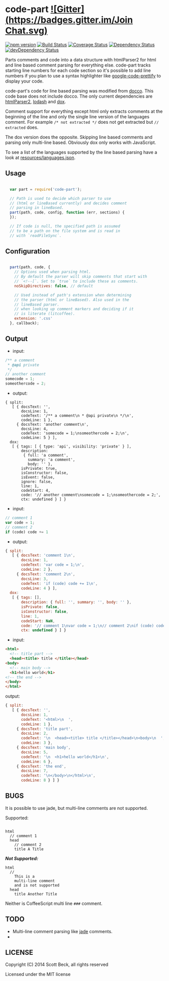 # code-part [![Gitter](https://badges.gitter.im/Join Chat.svg)](https://gitter.im/bline/code-part?utm_source=badge&utm_medium=badge&utm_campaign=pr-badge&utm_content=badge)
[![npm version](https://badge.fury.io/js/code-part.svg)](http://badge.fury.io/js/code-part) [![Build Status](https://secure.travis-ci.org/bline/code-part.png?branch=master)](http://travis-ci.org/bline/code-part) [![Coverage Status](https://coveralls.io/repos/bline/code-part/badge.png?branch=master)](https://coveralls.io/r/bline/code-part?branch=master) [![Dependency Status](https://david-dm.org/bline/code-part.svg)](https://david-dm.org/bline/code-part) [![devDependency Status](https://david-dm.org/bline/code-part/dev-status.svg)](https://david-dm.org/bline/code-part#info=devDependencies)

Parts comments and code into a data structure with htmlParser2 for html and
line based comment parsing for everything else. code-part tracks starting line
numbers for each code section so it's possible to add line numbers if you plan
to use a syntax highlighter like
[google-code-prettify](https://code.google.com/p/google-code-prettify/) to
display your code.

code-part's code for line based parsing was modified from
[docco](http://jashkenas.github.io/docco/). This code base does not include
docco. The only current dependencies are
[htmlParser2](https://github.com/fb55/htmlparser2),
[lodash](https://lodash.com/) and [dox](https://github.com/tj/dox/).

Comment support for everything except html only extracts comments
at the beginning of the line and only the single line version of
the languages comment. For example `/* not extracted */` does not
get extracted but `// extracted` does.

The dox version does the opposite. Skipping line based comments and parsing
only multi-line based. Obviously dox only works with JavaScript.

To see a list of the languages supported by the line based parsing
have a look at [resources/languages.json](./resources/languages.json).

## Usage

```javascript

  var part = require('code-part');

  // Path is used to decide which parser to use
  // (html or lineBased currently) and decides comment
  // parsing in lineBased.
  part(path, code, config, function (err, sections) {
  });

  // If code is null, the specified path is assumed
  // to be a path on the file system and is read in
  // with `readFileSync`.
```

## Configuration

```javascript

  part(path, code, {
    // Options used when parsing html.
    // By default the parser will skip comments that start with
    // `<!--[`. Set to `true` to include these as comments.
    noSkipDirectives: false, // default

    // Used instead of path's extension when determining
    // the parser (html or lineBased). Also used in the
    // lineBased parser.
    // when looking up comment markers and deciding if it
    // is literate (litcoffee).
    extension: '.css'
  }, callback);
```

## Output

* input:

```javascript
/** a comment
 * @api private
 */
// another comment
somecode = 1;
someothercode = 2;
```

* output:

```
{ split: 
   [ { docsText: '',
       docsLine: 1,
       codeText: '/** a comment\n * @api private\n */\n',
       codeLine: 1 },
     { docsText: 'another comment\n',
       docsLine: 4,
       codeText: 'somecode = 1;\nsomeothercode = 2;\n',
       codeLine: 5 } ],
  dox: 
   [ { tags: [ { type: 'api', visibility: 'private' } ],
       description: 
        { full: 'a comment',
          summary: 'a comment',
          body: '' },
       isPrivate: true,
       isConstructor: false,
       isEvent: false,
       ignore: false,
       line: 1,
       codeStart: 4,
       code: '// another comment\nsomecode = 1;\nsomeothercode = 2;',
       ctx: undefined } ] }
```

* input:

```javascript
// comment 1
var code = 1;
// comment 2
if (code) code += 1
```

* output:

```javascript
{ split: 
   [ { docsText: 'comment 1\n',
       docsLine: 1,
       codeText: 'var code = 1;\n',
       codeLine: 2 },
     { docsText: 'comment 2\n',
       docsLine: 3,
       codeText: 'if (code) code += 1\n',
       codeLine: 4 } ],
  dox: 
   [ { tags: [],
       description: { full: '', summary: '', body: '' },
       isPrivate: false,
       isConstructor: false,
       line: 1,
       codeStart: NaN,
       code: '// comment 1\nvar code = 1;\n// comment 2\nif (code) code += 1',
       ctx: undefined } ] }

```

* input:

```html
<html>
  <!-- title part -->
  <head><title> title </title></head>
<body>
  <!-- main body -->
  <h1>hello world</h1>
<!-- the end -->
</body>
</html>
```

output:

```javascript
{ split: 
   [ { docsText: '',
       docsLine: 1,
       codeText: '<html>\n  ',
       codeLine: 1 },
     { docsText: 'title part',
       docsLine: 2,
       codeText: '\n  <head><title> title </title></head>\n<body>\n  ',
       codeLine: 3 },
     { docsText: 'main body',
       docsLine: 5,
       codeText: '\n  <h1>hello world</h1>\n',
       codeLine: 6 },
     { docsText: 'the end',
       docsLine: 7,
       codeText: '\n</body>\n</html>\n',
       codeLine: 8 } ] }
```
## BUGS

It is possible to use jade, but multi-line comments are not supported.

Supported:

```jade

html
  // comment 1
  head
    // comment 2
    title A Title
```

***Not Supported:***

```
html
  //
    This is a
    multi-line comment
    and is not supported
  head
    title Another Title
```

Neither is CoffeeScript multi line `###` comment.

## TODO

* Multi-line comment parsing like [jade](http://jade-lang.com/) comments.
* 

## LICENSE

Copyright (C) 2014 Scott Beck, all rights reserved

Licensed under the MIT license


